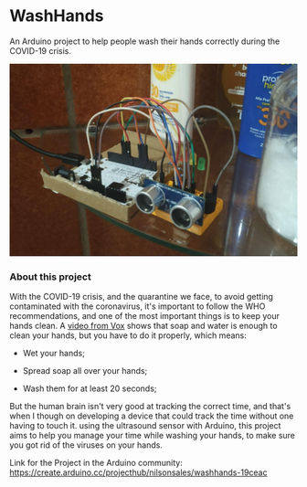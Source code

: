 # WashHands
An Arduino project to help people wash their hands correctly during the COVID-19 crisis.

![alt text](https://raw.githubusercontent.com/nilsonsales/WashHands/master/photo_2020-03-20_11-26-10.jpg)

### About this project

With the COVID-19 crisis, and the quarantine we face, to avoid getting contaminated with the coronavirus, it's important to follow the WHO recommendations, and one of the most important things is to keep your hands clean. A [video from Vox](https://www.youtube.com/watch?v=-LKVUarhtvE) shows that soap and water is enough to clean your hands, but you have to do it properly, which means:

- Wet your hands;

- Spread soap all over your hands;

- Wash them for at least 20 seconds;

But the human brain isn't very good at tracking the correct time, and that's when I though on developing a device that could track the time without one having to touch it. using the ultrasound sensor with Arduino, this project aims to help you manage your time while washing your hands, to make sure you got rid of the viruses on your hands.

Link for the Project in the Arduino community:
https://create.arduino.cc/projecthub/nilsonsales/washhands-19ceac
